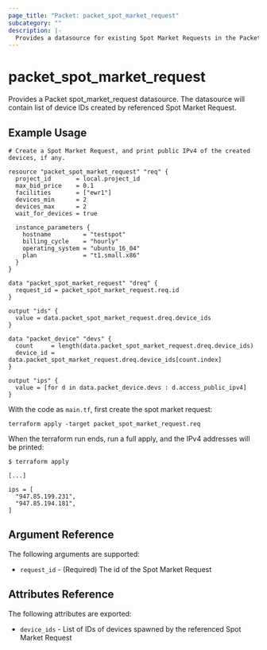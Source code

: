 ```yaml
---
page_title: "Packet: packet_spot_market_request"
subcategory: ""
description: |-
  Provides a datasource for existing Spot Market Requests in the Packet host.
---
```


# packet_spot_market_request

Provides a Packet spot_market_request datasource. The datasource will contain list of device IDs created by referenced Spot Market Request.

## Example Usage

```hcl
# Create a Spot Market Request, and print public IPv4 of the created devices, if any.

resource "packet_spot_market_request" "req" {
  project_id       = local.project_id
  max_bid_price    = 0.1
  facilities       = ["ewr1"]
  devices_min      = 2
  devices_max      = 2
  wait_for_devices = true

  instance_parameters {
    hostname         = "testspot"
    billing_cycle    = "hourly"
    operating_system = "ubuntu_16_04"
    plan             = "t1.small.x86"
  }
}

data "packet_spot_market_request" "dreq" {
  request_id = packet_spot_market_request.req.id
}

output "ids" {
  value = data.packet_spot_market_request.dreq.device_ids
}

data "packet_device" "devs" {
  count     = length(data.packet_spot_market_request.dreq.device_ids)
  device_id = data.packet_spot_market_request.dreq.device_ids[count.index]
}

output "ips" {
  value = [for d in data.packet_device.devs : d.access_public_ipv4]
}
```

With the code as `main.tf`, first create the spot market request:

```
terraform apply -target packet_spot_market_request.req
```

When the terraform run ends, run a full apply, and the IPv4 addresses will be printed:

```
$ terraform apply

[...]

ips = [
  "947.85.199.231",
  "947.85.194.181",
]
```

## Argument Reference

The following arguments are supported:

* `request_id` - (Required) The id of the Spot Market Request

## Attributes Reference

The following attributes are exported:

* `device_ids` - List of IDs of devices spawned by the referenced Spot Market Request
